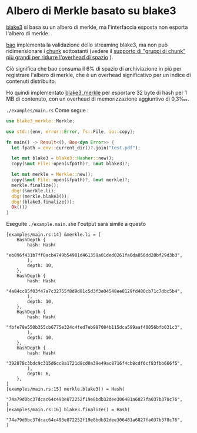 # Albero di Merkle basato su blake3

[blake3](https://github.com/BLAKE3-team/BLAKE3) si basa su un albero di merkle, ma l'interfaccia esposta non esporta l'albero di merkle.

[bao](https://github.com/oconnor663/bao) implementa la validazione dello streaming blake3, ma non può ridimensionare i [chunk](https://github.com/oconnor663/bao/issues/34) sottostanti (vedere il [supporto di "gruppi di chunk" più grandi per ridurre l'overhead di spazio](https://github.com/oconnor663/bao/issues/34) ).

Ciò significa che bao consuma il 6% di spazio di archiviazione in più per registrare l'albero di merkle, che è un overhead significativo per un indice di contenuti distribuito.

Ho quindi implementato [blake3_merkle](https://github.com/rmw-lib/blake3_merkle) per esportare 32 byte di hash per 1 MB di contenuto, con un overhead di memorizzazione aggiuntivo di 0,3‱.

`./examples/main.rs` Come segue :

```rust
use blake3_merkle::Merkle;

use std::{env, error::Error, fs::File, io::copy};

fn main() -> Result<(), Box<dyn Error>> {
  let fpath = env::current_dir()?.join("test.pdf");

  let mut blake3 = blake3::Hasher::new();
  copy(&mut File::open(&fpath)?, &mut blake3)?;

  let mut merkle = Merkle::new();
  copy(&mut File::open(&fpath)?, &mut merkle)?;
  merkle.finalize();
  dbg!(&merkle.li);
  dbg!(merkle.blake3());
  dbg!(blake3.finalize());
  Ok(())
}
```

Eseguite `./example.main.sh`e l'output sarà simile a questo

```
[examples/main.rs:14] &merkle.li = [
    HashDepth {
        hash: Hash(
            "eb896f431b7ff8acb4749b54981d461359a01ded0261fa0da856dd28bf29d3b3",
        ),
        depth: 10,
    },
    HashDepth {
        hash: Hash(
            "4a84cc85f03f47a7c32755f8d9d81c5d3f3e04548ee8129fd480cb71c7dbc5b4",
        ),
        depth: 10,
    },
    HashDepth {
        hash: Hash(
            "fbfe78e550b355cb6775e324c4fed7eb987084b115dca599aaf40056bfb031c3",
        ),
        depth: 10,
    },
    HashDepth {
        hash: Hash(
            "392878c3bdc9c315d6cc8a1721d8cd0a39e49ac8716f4cb8cdf6cf83fbb666f5",
        ),
        depth: 6,
    },
]
[examples/main.rs:15] merkle.blake3() = Hash(
    "74a79d0bc37dcac64c493e872252f19e8bdb32dee306481a6827fa037b378c76",
)
[examples/main.rs:16] blake3.finalize() = Hash(
    "74a79d0bc37dcac64c493e872252f19e8bdb32dee306481a6827fa037b378c76",
)
```